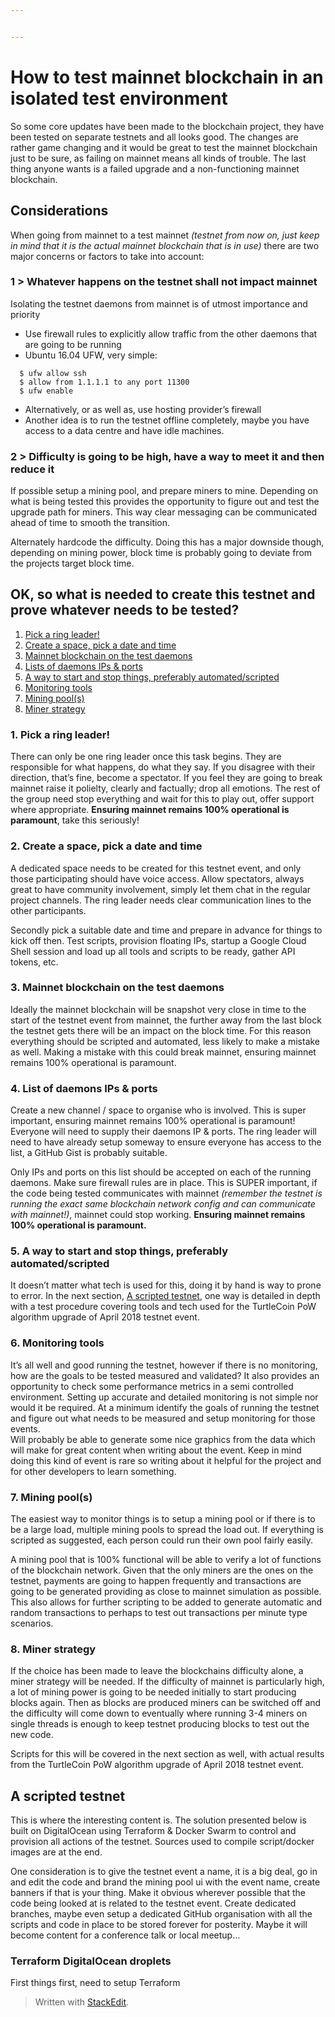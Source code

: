 ```yaml
---


---
```


<h1 id="how-to-test-mainnet-blockchain-in-an-isolated-test-environment">How to test mainnet blockchain in an isolated test environment</h1>
<p>So some core updates have been made to the blockchain project, they have been tested on separate testnets and all looks good. The changes are rather game changing and it would be great to test the mainnet blockchain just to be sure, as failing on mainnet means all kinds of trouble. The last thing anyone wants is a failed upgrade and a non-functioning mainnet blockchain.</p>
<h2 id="considerations">Considerations</h2>
<p>When going from mainnet to a test mainnet <em>(testnet from now on, just keep in mind that it is the actual mainnet blockchain that is in use)</em> there are two major concerns or factors to take into account:</p>
<h3 id="whatever-happens-on-the-testnet-shall-not-impact-mainnet">1 &gt; Whatever happens on the testnet shall not impact mainnet</h3>
<p>Isolating the testnet daemons from mainnet is of utmost importance and priority</p>
<ul>
<li>Use firewall rules to explicitly allow traffic from the other daemons that are going to be running</li>
<li>Ubuntu 16.04 UFW, very simple:</li>
</ul>
<pre><code>  $ ufw allow ssh
  $ allow from 1.1.1.1 to any port 11300
  $ ufw enable 
</code></pre>
<ul>
<li>Alternatively, or as well as, use hosting provider’s firewall</li>
<li>Another idea is to run the testnet offline completely, maybe you have access to a data centre and have idle machines.</li>
</ul>
<h3 id="difficulty-is-going-to-be-high-have-a-way-to-meet-it-and-then-reduce-it">2 &gt; Difficulty is going to be high, have a way to meet it and then reduce it</h3>
<p>If possible setup a mining pool, and prepare miners to mine. Depending on what is being tested this provides the opportunity to figure out and test the upgrade path for miners. This way clear messaging can be communicated ahead of time to smooth the transition.</p>
<p>Alternately hardcode the difficulty. Doing this has a major downside though, depending on mining power, block time is probably going to deviate from the projects target block time.</p>
<h2 id="ok-so-what-is-needed-to-create-this-testnet-and-prove-whatever-needs-to-be-tested">OK, so what is needed to create this testnet and prove whatever needs to be tested?</h2>
<ol>
<li><a href="#pick-a-ring-leader">Pick a ring leader!</a></li>
<li><a href="#create-a-space-pick-a-date-and-time">Create a space, pick a date and time</a></li>
<li><a href="#mainnet-blockchain-on-the-test-daemons">Mainnet blockchain on the test daemons</a></li>
<li><a href="#lists-of-daemons-ips--ports">Lists of daemons IPs &amp; ports</a></li>
<li><a href="#a-way-to-start-and-stop-things-preferably-automatedscripted">A way to start and stop things, preferably automated/scripted</a></li>
<li><a href="#monitoring-tools">Monitoring tools</a></li>
<li><a href="#mining-pools">Mining pool(s)</a></li>
<li><a href="#miner-strategy">Miner strategy</a></li>
</ol>
<h3 id="pick-a-ring-leader">1. Pick a ring leader!</h3>
<p>There can only be one ring leader once this task begins. They are responsible for what happens, do what they say. If you disagree with their direction, that’s fine, become a spectator. If you feel they are going to break mainnet raise it polielty, clearly and factually; drop all emotions. The rest of the group need stop everything and wait for this to play out, offer support where appropriate. <strong>Ensuring mainnet remains 100% operational is paramount</strong>, take this seriously!</p>
<h3 id="create-a-space-pick-a-date-and-time">2.  Create a space, pick a date and time</h3>
<p>A dedicated space needs to be created for this testnet event, and only those participating should have voice access. Allow spectators, always great to have community involvement, simply let them chat in the regular project channels. The ring leader needs clear communication lines to the other participants.</p>
<p>Secondly pick a suitable date and time and prepare in advance for things to kick off then. Test scripts, provision floating IPs, startup a Google Cloud Shell session and load up all tools and scripts to be ready, gather API tokens, etc.</p>
<h3 id="mainnet-blockchain-on-the-test-daemons">3. Mainnet blockchain on the test daemons</h3>
<p>Ideally the mainnet blockchain will be snapshot very close in time to the start of the testnet event from mainnet, the further away from the last block the testnet gets there will be an impact on the block time. For this reason everything should be scripted and automated, less likely to make a mistake as well. Making a mistake with this could break mainnet, ensuring mainnet remains 100% operational is paramount.</p>
<h3 id="list-of-daemons-ips--ports">4. List of daemons IPs &amp; ports</h3>
<p>Create a new channel / space to organise who is involved. This is super important, ensuring mainnet remains 100% operational is paramount! Everyone will need to supply their daemons IP &amp; ports. The ring leader will need to have already setup someway to ensure everyone has access to the list, a GitHub Gist is probably suitable.</p>
<p>Only IPs and ports on this list should be accepted on each of the running daemons. Make sure firewall rules are in place. This is SUPER important, if the code being tested communicates with mainnet <em>(remember the testnet is running the exact same blockchain network config and can communicate with mainnet!)</em>, mainnet could stop working. <strong>Ensuring mainnet remains 100% operational is paramount.</strong></p>
<h3 id="a-way-to-start-and-stop-things-preferably-automatedscripted">5. A way to start and stop things, preferably automated/scripted</h3>
<p>It doesn’t matter what tech is used for this, doing it by hand is way to prone to error. In the next section, <a href="#a-scripted-testnet">A scripted testnet</a>, one way is detailed in depth with a test procedure covering tools and tech used for the TurtleCoin PoW algorithm upgrade of April 2018 testnet event.</p>
<h3 id="monitoring-tools">6. Monitoring tools</h3>
<p>It’s all well and good running the testnet, however if there is no monitoring, how are the goals to be tested measured and validated? It also provides an opportunity to check some performance metrics in a semi controlled environment. Setting up accurate and detailed monitoring is not simple nor would it be required. At a minimum identify the goals of running the testnet and figure out what needs to be measured and setup monitoring for those events.<br>
Will probably be able to generate some nice graphics from the data which will make for great content when writing about the event. Keep in mind doing this kind of event is rare so writing about it helpful for the project and for other developers to learn something.</p>
<h3 id="mining-pools">7. Mining pool(s)</h3>
<p>The easiest way to monitor things is to setup a mining pool or if there is to be a large load, multiple mining pools to spread the load out. If everything is scripted as suggested, each person could run their own pool fairly easily.</p>
<p>A mining pool that is 100% functional will be able to verify a lot of functions of the blockchain network. Given that the only miners are the ones on the testnet, payments are going to happen frequently and transactions are going to be generated providing as close to mainnet simulation as possible. This also allows for further scripting to be added to generate automatic and random transactions to perhaps to test out transactions per minute type scenarios.</p>
<h3 id="miner-strategy">8. Miner strategy</h3>
<p>If the choice has been made to leave the blockchains difficulty alone, a miner strategy will be needed. If the difficulty of mainnet is particularly high, a lot of mining power is going to be needed initially to start producing blocks again. Then as blocks are produced miners can be switched off and the difficulty will come down to eventually where running 3-4 miners on single threads is enough to keep testnet producing blocks to test out the new code.</p>
<p>Scripts for this will be covered in the next section as well, with actual results from the TurtleCoin PoW algorithm upgrade of April 2018 testnet event.</p>
<h2 id="a-scripted-testnet">A scripted testnet</h2>
<p>This is where the interesting content is. The solution presented below is built on DigitalOcean using Terraform &amp; Docker Swarm to control and provision all actions of the testnet. Sources used to compile script/docker images are at the end.</p>
<p>One consideration is to give the testnet event a name, it is a big deal, go in and edit the code and brand the mining pool ui with the event name, create banners if that is your thing. Make it obvious wherever possible that the code being looked at is related to the testnet event. Create dedicated branches, maybe even setup a dedicated GitHub organisation with all the scripts and code in place to be stored forever for posterity. Maybe it will become content for a conference talk or local meetup…</p>
<h3 id="terraform-digitalocean-droplets">Terraform DigitalOcean droplets</h3>
<p>First things first, need to setup Terraform</p>
<blockquote>
<p>Written with <a href="https://stackedit.io/">StackEdit</a>.</p>
</blockquote>

